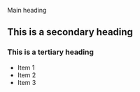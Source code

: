 Main heading

## This is a secondary heading
### This is a tertiary heading

* Item 1
* Item 2
* Item 3
